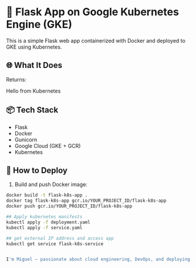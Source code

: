 # 🚀 Flask App on Google Kubernetes Engine (GKE)

This is a simple Flask web app containerized with Docker and deployed to GKE using Kubernetes.

## 🌐 What It Does

Returns:


Hello from Kubernetes 


## 📦 Tech Stack

- Flask
- Docker
- Gunicorn
- Google Cloud (GKE + GCR)
- Kubernetes

## 🚀 How to Deploy

1. Build and push Docker image:
```bash
docker build -t flask-k8s-app .
docker tag flask-k8s-app gcr.io/YOUR_PROJECT_ID/flask-k8s-app
docker push gcr.io/YOUR_PROJECT_ID/flask-k8s-app

## Apply kubernetes manifests
kubectl apply -f deployment.yaml
kubectl apply -f service.yaml

## get external IP address and access app
kubectl get service flask-k8s-service


I'm Miguel — passionate about cloud engineering, DevOps, and deploying real-world apps on GCP!


